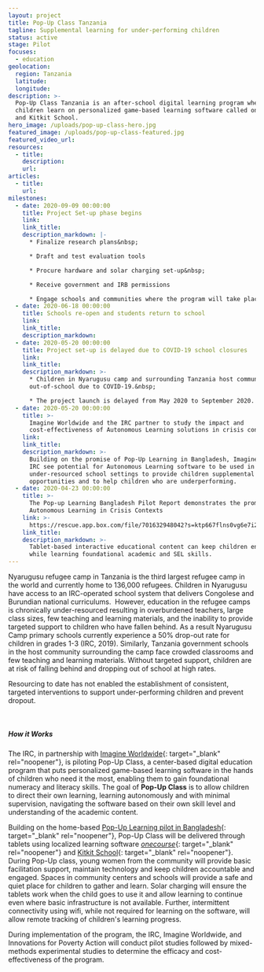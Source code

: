 ```yaml
---
layout: project
title: Pop-Up Class Tanzania
tagline: Supplemental learning for under-performing children
status: active
stage: Pilot
focuses:
  - education
geolocation:
  region: Tanzania
  latitude:
  longitude:
description: >-
  Pop-Up Class Tanzania is an after-school digital learning program where
  children learn on personalized game-based learning software called onecourse
  and Kitkit School.
hero_image: /uploads/pop-up-class-hero.jpg
featured_image: /uploads/pop-up-class-featured.jpg
featured_video_url:
resources:
  - title:
    description:
    url:
articles:
  - title:
    url:
milestones:
  - date: 2020-09-09 00:00:00
    title: Project Set-up phase begins
    link:
    link_title:
    description_markdown: |-
      * Finalize research plans&nbsp;

      * Draft and test evaluation tools

      * Procure hardware and solar charging set-up&nbsp;

      * Receive government and IRB permissions

      * Engage schools and communities where the program will take place
  - date: 2020-06-18 00:00:00
    title: Schools re-open and students return to school
    link:
    link_title:
    description_markdown:
  - date: 2020-05-20 00:00:00
    title: Project set-up is delayed due to COVID-19 school closures
    link:
    link_title:
    description_markdown: >-
      * Children in Nyarugusu camp and surrounding Tanzania host communities are
      out-of-school due to COVID-19.&nbsp;

      * The project launch is delayed from May 2020 to September 2020.
  - date: 2020-05-20 00:00:00
    title: >-
      Imagine Worldwide and the IRC partner to study the impact and
      cost-effectiveness of Autonomous Learning solutions in crisis contexts
    link:
    link_title:
    description_markdown: >-
      Building on the promise of Pop-Up Learning in Bangladesh, Imagine and the
      IRC see potential for Autonomous Learning software to be used in
      under-resourced school settings to provide children supplemental learning
      opportunities and to help children who are underperforming.
  - date: 2020-04-23 00:00:00
    title: >-
      The Pop-up Learning Bangladesh Pilot Report demonstrates the promise of
      Autonomous Learning in Crisis Contexts
    link: >-
      https://rescue.app.box.com/file/701632948042?s=ktp667flns0vg6e7i27hn0pzwlt8ngoe
    link_title:
    description_markdown: >-
      Tablet-based interactive educational content can keep children engaged
      while learning foundational academic and SEL skills.
---
```


Nyarugusu refugee camp in Tanzania is the third largest refugee camp in the world and currently home to 136,000 refugees. Children in Nyarugusu have access to an IRC-operated school system that delivers Congolese and Burundian national curriculums.&nbsp; However, education in the refugee camps is chronically under-resourced resulting in overburdened teachers, large class sizes, few teaching and learning materials, and the inability to provide targeted support to children who have fallen behind. As a result Nyarugusu Camp primary schools currently experience a 50% drop-out rate for children in grades 1-3 (IRC, 2019). Similarly, Tanzania government schools in the host community surrounding the camp face crowded classrooms and few teaching and learning materials. Without targeted support, children are at risk of falling behind and dropping out of school at high rates.&nbsp;

Resourcing to date has not enabled the establishment of consistent, targeted interventions to support under-performing children and prevent dropout.&nbsp;&nbsp;

&nbsp;

##### How it Works

The IRC, in partnership with [Imagine Worldwide](https://www.imagineworldwide.org/){: target="_blank" rel="noopener"}, is piloting Pop-Up Class, a center-based digital education program that puts personalized game-based learning software in the hands of children who need it the most, enabling them to gain foundational numeracy and literacy skills. The goal of **Pop-Up Class** is to allow children to direct their own learning, learning autonomously and with minimal supervision, navigating the software based on their own skill level and understanding of the academic content.&nbsp;

Building on the home-based [Pop-Up Learning pilot in Bangladesh](https://airbel.rescue.org/projects/pop-up-learning/){: target="_blank" rel="noopener"}, Pop-Up Class will be delivered through tablets using localized learning software [*onecourse*](https://onebillion.org/onecourse/app/){: target="_blank" rel="noopener"} and [Kitkit School](http://kitkitschool.com/){: target="_blank" rel="noopener"}. During Pop-Up class, young women from the community will provide basic facilitation support, maintain technology and keep children accountable and engaged. Spaces in community centers and schools will provide a safe and quiet place for children to gather and learn. Solar charging will ensure the tablets work when the child goes to use it and allow learning to continue even where basic infrastructure is not available. Further, intermittent connectivity using wifi, while not required for learning on the software, will allow remote tracking of children's learning progress.&nbsp;

During implementation of the program, the IRC, Imagine Worldwide, and Innovations for Poverty Action will conduct pilot studies followed by mixed-methods experimental studies to determine the efficacy and cost-effectiveness of the program.
